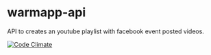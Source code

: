 # warmapp-api

API to creates an youtube playlist with facebook event posted videos.

[![Code Climate](https://codeclimate.com/github/WarmApp/warmapp-api/badges/gpa.svg)](https://codeclimate.com/github/WarmApp/warmapp-api)
